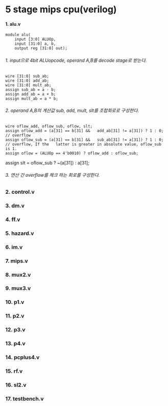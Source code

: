 # 5 stage mips cpu(verilog)
#### 1. alu.v
	module alu(
		input [3:0] ALUOp,
		input [31:0] a, b,
		output reg [31:0] out);
###### 1. input으로 4bit ALUopcode,  operand A,B를 decode stage로 받는다.
	wire [31:0] sub_ab;
	wire [31:0] add_ab;
	wire [31:0] mult_ab;
	assign sub_ab = a - b;
	assign add_ab = a + b;
	assign mult_ab = a * b;
###### 2. operand A,B의 계산값 sub, add, mult, slt를 조합회로로 구성한다.
	wire oflow_add, oflow_sub, oflow, slt;
	assign oflow_add = (a[31] == b[31] && 	add_ab[31] != a[31]) ? 1 : 0; // overflow
	assign oflow_sub = (a[31] == b[31] && 	sub_ab[31] != a[31]) ? 1 : 0; // overflow, If the 	latter is greater in absolute value, oflow_sub is 1.
	assign oflow = (ALUOp == 4'b0010) ? oflow_add : oflow_sub;
assign slt = oflow_sub ? ~(a[31]) : a[31];
###### 3.  연산 간 overflow를 체크 하는 회로를 구성한다.
###### 
######
######
### 2. control.v
### 3. dm.v
### 4. ff.v
### 5. hazard.v
### 6. im.v
### 7. mips.v
### 8. mux2.v
### 9. mux3.v
### 10. p1.v
### 11. p2.v
### 12. p3.v
### 13. p4.v
### 14. pcplus4.v
### 15. rf.v
### 16. sl2.v
### 17. testbench.v 
<!--stackedit_data:
eyJoaXN0b3J5IjpbNTI3ODM5NTMxLDU3MDQ0ODA3NSw2NDE5Mj
c5MzgsLTIwNDcwNTI2MjddfQ==
-->